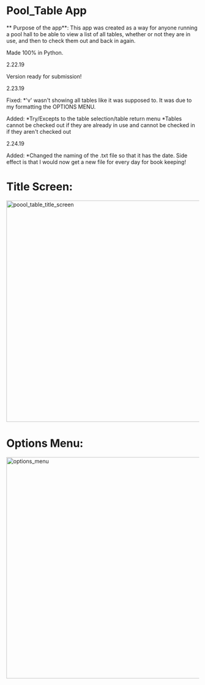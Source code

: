 # Pool_Table App

** Purpose of the app**: This app was created as a way for anyone running a pool hall to be able to view a list of all tables, whether or not they are in use, and then to check them out and back in again.

Made 100% in Python.

2.22.19

Version ready for submission! 

2.23.19

Fixed:
  *'v' wasn't showing all tables like it was supposed to.  It was due to my formatting the OPTIONS MENU.

Added:
  *Try/Excepts to the table selection/table return menu
  *Tables cannot be checked out if they are already in use and cannot be checked in if they aren't checked out

2.24.19

Added:
 *Changed the naming of the .txt file so that it has the date. Side effect is that I would now get a new file for every day for book keeping!

# Title Screen:

<img width="577" alt="poool_table_title_screen" src="https://user-images.githubusercontent.com/46302093/56301914-67be5f80-60fe-11e9-8b5b-087b70b4381f.png">

# Options Menu:

<img width="577" alt="options_menu" src="https://user-images.githubusercontent.com/46302093/56302041-976d6780-60fe-11e9-95ef-16f3c4b4ded9.png">
